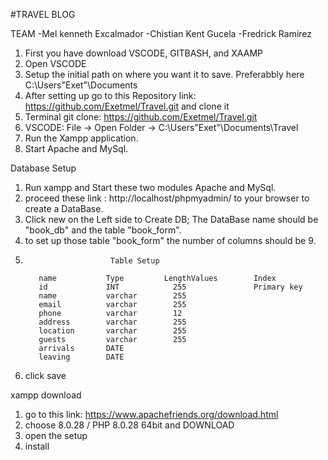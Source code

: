 #TRAVEL BLOG

TEAM 
  -Mel kenneth Excalmador
  -Chistian Kent Gucela
  -Fredrick Ramirez



1. First you have download VSCODE, GITBASH, and XAAMP
2. Open VSCODE
3. Setup the initial path on where you want it to save. Preferabbly here C:\Users\"Exet"\Documents
4. After setting up go to this Repository link: https://github.com/Exetmel/Travel.git and clone it
5. Terminal git clone: https://github.com/Exetmel/Travel.git
6. VSCODE: File -> Open Folder -> C:\Users\"Exet"\Documents\Travel
7. Run the Xampp application.
8. Start Apache and MySql.



Database Setup

1. Run xampp and Start these two modules Apache and MySql.
2. proceed these link : http://localhost/phpmyadmin/ to your browser to create a DataBase.
3. Click new on the Left side to Create DB; The DataBase name should be "book_db" and the table "book_form".
4. to set up those table "book_form" the number of columns should be 9.
5.
                          Table Setup
          
          name           Type         LengthValues        Index
          id             INT            255               Primary key
          name           varchar        255 
          email          varchar        255
          phone          varchar        12
          address        varchar        255
          location       varchar        255
          guests         varchar        255
          arrivals       DATE           
          leaving        DATE
          
6. click save

xampp download
1. go to this link: https://www.apachefriends.org/download.html
2. choose 8.0.28 / PHP 8.0.28 64bit and DOWNLOAD
3. open the setup
4. install
          
